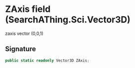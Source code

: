 # ZAxis field (SearchAThing.Sci.Vector3D)
zaxis vector (0,0,1)

## Signature
```csharp
public static readonly Vector3D ZAxis;
```
